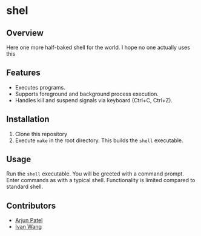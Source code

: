 # shel

## Overview
Here one more half-baked shell for the world. I hope no one actually uses this

## Features
- Executes programs.
- Supports foreground and background process execution.
- Handles kill and suspend signals via keyboard (Ctrl+C, Ctrl+Z).

## Installation
1. Clone this repository
2. Execute `make` in the root directory. This builds the `shell` executable.

## Usage
Run the `shell` executable. You will be greeted with a command prompt. Enter commands as with a typical shell. Functionality is limited compared to standard shell.

## Contributors
- [Arjun Patel](https://github.com/arjunUpatel)
- [Ivan Wang](https://github.com/ivanwang123)
